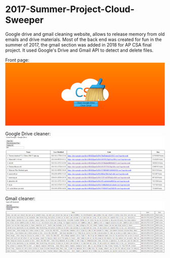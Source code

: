# 2017-Summer-Project-Cloud-Sweeper
Google drive and gmail cleaning website, allows to release memory from old emails and drive materials. Most of the back end was created for fun in the summer of 2017, the gmail section was added in 2018 for AP CSA final project. It used Google's Drive and Gmail API to detect and delete files.

Front page:
![Image of frontpage](https://github.com/zhenyiplusone/2017-Summer-Project-Cloud-Sweeper/blob/master/Examples/5.PNG?raw=true)

Google Drive cleaner:
![Image of drive cleaner](https://github.com/zhenyiplusone/2017-Summer-Project-Cloud-Sweeper/blob/master/Examples/3.PNG?raw=true)

Gmail cleaner:
![Image of Gmail clearner](https://github.com/zhenyiplusone/2017-Summer-Project-Cloud-Sweeper/blob/master/Examples/4.PNG?raw=true)
